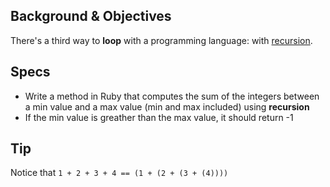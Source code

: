 ## Background & Objectives

There's a third way to **loop** with a programming language: with [recursion](http://stackoverflow.com/questions/6418017/what-is-ruby-recursion-and-how-does-it-work).

## Specs

- Write a method in Ruby that computes the sum of the integers between a min value and a max value (min and max included) using **recursion**
- If the min value is greather than the max value, it should return -1

## Tip

Notice that `1 + 2 + 3 + 4 == (1 + (2 + (3 + (4))))`
